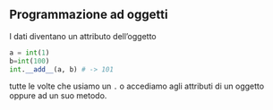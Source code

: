 ## Programmazione ad oggetti
I dati diventano un attributo dell’oggetto

```python
a = int(1)
b=int(100)
int.__add__(a, b) # -> 101

```

tutte le volte che usiamo un `.` o accediamo agli attributi di un oggetto oppure ad un suo metodo. 
